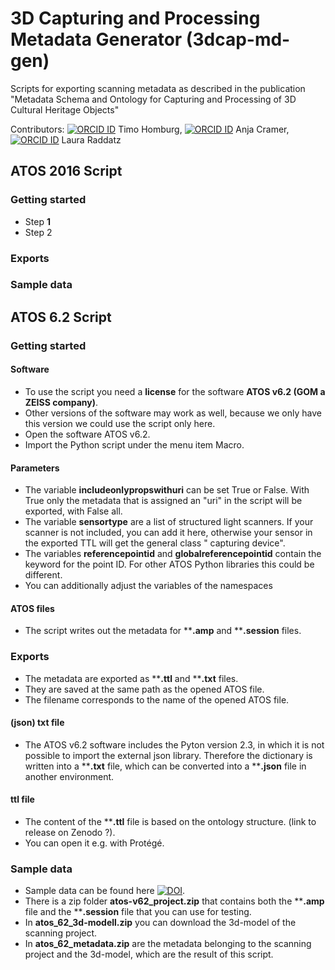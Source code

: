 # 3D Capturing and Processing Metadata Generator (3dcap-md-gen)
Scripts for exporting scanning metadata as described in the publication "Metadata Schema and Ontology for Capturing and Processing of 3D Cultural Heritage Objects"

Contributors: [![ORCID ID](https://info.orcid.org/wp-content/uploads/2019/11/orcid_16x16.png)](https://orcid.org/0000-0002-9499-5840) Timo Homburg, [![ORCID ID](https://info.orcid.org/wp-content/uploads/2019/11/orcid_16x16.png)](https://orcid.org/0000-0002-5232-1944) Anja Cramer, [![ORCID ID](https://info.orcid.org/wp-content/uploads/2019/11/orcid_16x16.png)](https://orcid.org/0000-0001-7640-1247) Laura Raddatz
## ATOS 2016 Script

### Getting started

* Step **1**
* Step 2

### Exports

### Sample data



## ATOS 6.2 Script

### Getting started

#### Software
* To use the script you need a **license** for the software **ATOS v6.2 (GOM a ZEISS company)**.
* Other versions of the software may work as well, because we only have this version we could use the script only here.
* Open the software ATOS v6.2.
* Import the Python script under the menu item Macro.

#### Parameters
* The variable **includeonlypropswithuri** can be set True or False. With True only the metadata that is assigned an "uri" in the script will be exported, with False all.
* The variable **sensortype** are a list of structured light scanners. If your scanner is not included, you can add it here, otherwise your sensor in the exported TTL will get the general class " capturing device".
* The variables **referencepointid** and **globalreferencepointid** contain the keyword for the point ID. For other ATOS Python libraries this could be different.
* You can additionally adjust the variables of the namespaces

#### ATOS files
* The script writes out the metadata for ****.amp** and ****.session** files.

### Exports
* The metadata are exported as ****.ttl** and ****.txt** files.
* They are saved at the same path as the opened ATOS file.
* The filename corresponds to the name of the opened ATOS file.

#### (json) txt file
* The ATOS v6.2 software includes the Pyton version 2.3, in which it is not possible to import the external json library. Therefore the dictionary is written into a ****.txt** file, which can be converted into a ****.json** file in another environment.

#### ttl file
* The content of the ****.ttl** file is based on the ontology structure. (link to release on Zenodo ?).
* You can open it e.g. with Protégé.

### Sample data
* Sample data can be found here [![DOI](https://zenodo.org/badge/DOI/10.5281/zenodo.4428498.svg)](https://doi.org/10.5281/zenodo.4428498).
* There is a zip folder **atos-v62_project.zip** that contains both the ****.amp** file and the ****.session** file that you can use for testing.
* In **atos_62_3d-modell.zip** you can download the 3d-model of the scanning project.
* In **atos_62_metadata.zip** are the metadata belonging to the scanning project and the 3d-model, which are the result of this script.



